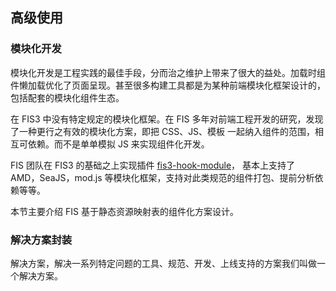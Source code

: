 ## 高级使用

### 模块化开发

模块化开发是工程实践的最佳手段，分而治之维护上带来了很大的益处。加载时组件懒加载优化了页面呈现。甚至很多构建工具都是为某种前端模块化框架设计的，包括配套的模块化组件生态。

在 FIS3 中没有特定规定的模块化框架。在 FIS 多年对前端工程开发的研究，发现了一种更行之有效的模块化方案，即把 CSS、JS、模板 一起纳入组件的范围，相互可依赖。而不是单单模拟 JS 来实现组件化开发。

FIS 团队在 FIS3 的基础之上实现插件 [fis3-hook-module](https://github.com/fex-team/fis3-hook-module)， 基本上支持了 AMD，SeaJS，mod.js 等模块化框架，支持对此类规范的组件打包、提前分析依赖等等。

本节主要介绍 FIS 基于静态资源映射表的组件化方案设计。

### 解决方案封装

解决方案，解决一系列特定问题的工具、规范、开发、上线支持的方案我们叫做一个解决方案。
